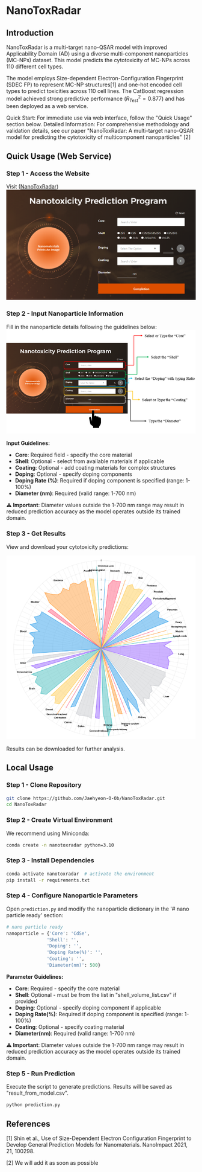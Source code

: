 # NanoToxRadar
## Introduction
NanoToxRadar is a multi-target nano-QSAR model with improved Applicability Domain (AD) using a diverse multi-component nanoparticles (MC-NPs) dataset. This model predicts the cytotoxicity of MC-NPs across 110 different cell types.

The model employs Size-dependent Electron-Configuration Fingerprint (SDEC FP) to represent MC-NP structures[1] and one-hot encoded cell types to predict toxicities across 110 cell lines. The CatBoost regression model achieved strong predictive performance $(R^{2}_{Test} = 0.877)$ and has been deployed as a web service.

Quick Start: For immediate use via web interface, follow the "Quick Usage" section below.
Detailed Information: For comprehensive methodology and validation details, see our paper "NanoToxRadar: A multi-target nano-QSAR model for predicting the cytotoxicity of multicomponent nanoparticles" [2]

## Quick Usage (Web Service)
### Step 1 - Access the Website 
Visit ([NanoToxRadar](https://www.kitox.re.kr/nanotoxradar))
![Alt text for the image](images/image_1.png "Main screen in the website")

### Step 2 - Input Nanoparticle Information
Fill in the nanoparticle details following the guidelines below:
![Alt text for the image](images/image_3.png "Fill the blank with the following rules")

**Input Guidelines:**
- **Core**: Required field - specify the core material
- **Shell**: Optional - select from available materials if applicable
- **Coating**: Optional - add coating materials for complex structures
- **Doping**: Optional - specify doping components
- **Doping Rate (%)**: Required if doping component is specified (range: 1-100%)
- **Diameter (nm)**: Required (valid range: 1-700 nm)

**⚠️ Important**: Diameter values outside the 1-700 nm range may result in reduced prediction accuracy as the model operates outside its trained domain.

### Step 3 - Get Results
View and download your cytotoxicity predictions:

![Alt text for the image](images/image_2.png "Prediction results page")

Results can be downloaded for further analysis.

## Local Usage

### Step 1 - Clone Repository
```bash
git clone https://github.com/Jaehyeon-O-Ob/NanoToxRadar.git
cd NanoToxRadar
```

### Step 2 - Create Virtual Environment
We recommend using Miniconda:
```bash
conda create -n nanotoxradar python=3.10
```

### Step 3 - Install Dependencies
```bash
conda activate nanotoxradar  # activate the environment
pip install -r requirements.txt
```

### Step 4 - Configure Nanoparticle Parameters
Open `prediction.py` and modify the nanoparticle dictionary in the '# nano particle ready' section:

```python
# nano particle ready
nanoparticle = {'Core': 'CdSe',
               'Shell': '',
               'Doping': '',
               'Doping Rate(%)': '',
               'Coating': '',
               'Diameter(nm)': 500}
```

**Parameter Guidelines:**
- **Core**: Required - specify the core material
- **Shell**: Optional - must be from the list in "shell_volume_list.csv" if provided
- **Doping**: Optional - specify doping component if applicable
- **Doping Rate(%)**: Required if doping component is specified (range: 1-100%)
- **Coating**: Optional - specify coating material
- **Diameter(nm)**: Required (valid range: 1-700 nm)

**⚠️ Important**: Diameter values outside the 1-700 nm range may result in reduced prediction accuracy as the model operates outside its trained domain.

### Step 5 - Run Prediction
Execute the script to generate predictions. Results will be saved as "result_from_model.csv".
```bash
python prediction.py
```

## References
[1] Shin et al., Use of Size-Dependent Electron Configuration Fingerprint to Develop General Prediction Models for Nanomaterials. NanoImpact 2021, 21, 100298.

[2] We will add it as soon as possible
